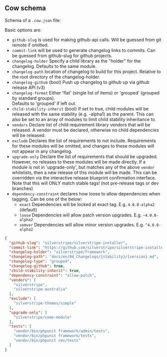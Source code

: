 ## Cow schema

Schema of a `.cow.json` file:

Basic options are:

* `github-slug` is used for making github-api calls. Will be guessed from git remote if omitted.
* `commit-link` will be used to generate changelog links to commits. Can be guessed from github-slug
  for github projects.
* `changelog-holder` Specify a child library as the "holder" for the changelog. Defaults to the same module.
* `changelog-path` location of changelog to build for this project.
  Relative to the root directory of the changelog-holder.
* `changelog-github` (bool) Push up changelog to github up via github release API (v3)
* `changelog-format` Either 'flat' (single list of items) or 'grouped' (grouped by standard groups).\
  Defaults to 'grouped' if left out.
* `child-stability-inherit` (bool) If set to true, child modules will be released with the same stability
  (e.g. -alpha1) as the parent. This can also be set to an array of modules to limit child stability inheritance to.
* `vendors` Declare list of child requirement library vendors that will be released. A vendor must be declared,
  otherwise no child dependencies will be released.
* `exclude` Declares the list of requirements to not include. Requirements for these modules will be omitted,
  and changes to these modules will not appear in any changelog.
* `upgrade-only` Declare the list of requirements that should be upgraded. However, no releases to these modules
  will be made directly. If a module is not in 'upgrade-only', but matches any of the above `vendor` whitelists,
  then a new release of this module will be made. This can be overridden via the interactive release blueprint
  confirmation interface. Note that this will ONLY match stable tags! (not pre-release tags or dev branches)
* `dependency-constraint` declares how loose to allow dependencies when tagging. Can be one of the below:
   - `exact` Dependencies will be locked at exact tag. E.g. `4.0.0-alpha2` (default)
   - `loose` Dependencies will allow patch version upgrades. E.g. `~4.0.0-alpha2`
   - `semver` Dependencies will allow minor version upgrades. E.g. `^4.0.0-alpha2`

```json
{
  "github-slug": "silverstripe/silverstripe-installer",
  "commit-link": "https://github.com/silverstripe/silverstripe-installer/commit/{sha}",
  "changelog-holder": "silverstripe/framework",
  "changelog-path": "docs/en/04_Changelogs/{stability}/{version}.md",
  "changelog-type": "grouped",
  "changelog-github": true,
  "child-stability-inherit": true,
  "dependency-constraint": "allow-patch",
  "vendors": [
    "silverstripe",
    "silverstripe-australia"
  ],
  "exclude": [
    "silverstripe-themes/simple"
  ],
  "upgrade-only": [
    "silverstripe/some-module"
  ],
  "tests": [
    "vendor/bin/phpunit framework/admin/tests",
    "vendor/bin/phpunit framework/tests",
    "vendor/bin/phpunit cms/tests"
  ]
}
```